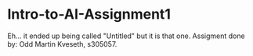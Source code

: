 # Intro-to-AI-Assignment1
 Eh... it ended up being called "Untitled" but it is that one.
 Assigment done by: 
 Odd Martin Kveseth, s305057.
